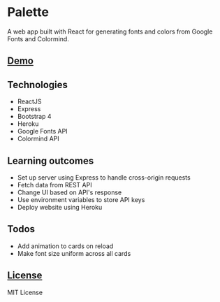 # Palette

A web app built with React for generating fonts and colors from Google Fonts and Colormind.

## [Demo](https://ralmeida094-palette.herokuapp.com/)

## Technologies

- ReactJS
- Express
- Bootstrap 4
- Heroku
- Google Fonts API
- Colormind API

## Learning outcomes

- Set up server using Express to handle cross-origin requests
- Fetch data from REST API
- Change UI based on API's response
- Use environment variables to store API keys
- Deploy website using Heroku

## Todos

- Add animation to cards on reload
- Make font size uniform across all cards

## [License]("./LICENSE")

MIT License
